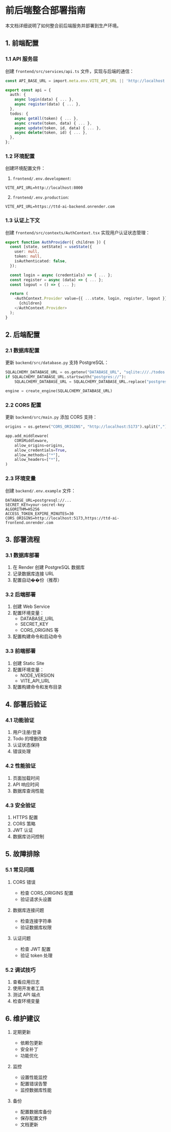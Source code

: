 # 前后端整合部署指南

本文档详细说明了如何整合前后端服务并部署到生产环境。

## 1. 前端配置

### 1.1 API 服务层
创建 `frontend/src/services/api.ts` 文件，实现与后端的通信：

```typescript
const API_BASE_URL = import.meta.env.VITE_API_URL || 'http://localhost:8000';

export const api = {
  auth: {
    async login(data) { ... },
    async register(data) { ... },
  },
  todos: {
    async getAll(token) { ... },
    async create(token, data) { ... },
    async update(token, id, data) { ... },
    async delete(token, id) { ... },
  },
};
```

### 1.2 环境配置
创建环境配置文件：

1. `frontend/.env.development`:
```
VITE_API_URL=http://localhost:8000
```

2. `frontend/.env.production`:
```
VITE_API_URL=https://ttd-ai-backend.onrender.com
```

### 1.3 认证上下文
创建 `frontend/src/contexts/AuthContext.tsx` 实现用户认证状态管理：

```typescript
export function AuthProvider({ children }) {
  const [state, setState] = useState({
    user: null,
    token: null,
    isAuthenticated: false,
  });

  const login = async (credentials) => { ... };
  const register = async (data) => { ... };
  const logout = () => { ... };

  return (
    <AuthContext.Provider value={{ ...state, login, register, logout }}>
      {children}
    </AuthContext.Provider>
  );
}
```

## 2. 后端配置

### 2.1 数据库配置
更新 `backend/src/database.py` 支持 PostgreSQL：

```python
SQLALCHEMY_DATABASE_URL = os.getenv("DATABASE_URL", "sqlite:///./todos.db")
if SQLALCHEMY_DATABASE_URL.startswith("postgres://"):
    SQLALCHEMY_DATABASE_URL = SQLALCHEMY_DATABASE_URL.replace("postgres://", "postgresql://", 1)

engine = create_engine(SQLALCHEMY_DATABASE_URL)
```

### 2.2 CORS 配置
更新 `backend/src/main.py` 添加 CORS 支持：

```python
origins = os.getenv("CORS_ORIGINS", "http://localhost:5173").split(",")

app.add_middleware(
    CORSMiddleware,
    allow_origins=origins,
    allow_credentials=True,
    allow_methods=["*"],
    allow_headers=["*"],
)
```

### 2.3 环境变量
创建 `backend/.env.example` 文件：

```
DATABASE_URL=postgresql://...
SECRET_KEY=your-secret-key
ALGORITHM=HS256
ACCESS_TOKEN_EXPIRE_MINUTES=30
CORS_ORIGINS=http://localhost:5173,https://ttd-ai-frontend.onrender.com
```

## 3. 部署流程

### 3.1 数据库部署
1. 在 Render 创建 PostgreSQL 数据库
2. 记录数据库连接 URL
3. 配置自动��份（推荐）

### 3.2 后端部署
1. 创建 Web Service
2. 配置环境变量：
   - DATABASE_URL
   - SECRET_KEY
   - CORS_ORIGINS
   等
3. 配置构建命令和启动命令

### 3.3 前端部署
1. 创建 Static Site
2. 配置环境变量：
   - NODE_VERSION
   - VITE_API_URL
3. 配置构建命令和发布目录

## 4. 部署后验证

### 4.1 功能验证
1. 用户注册/登录
2. Todo 的增删改查
3. 认证状态保持
4. 错误处理

### 4.2 性能验证
1. 页面加载时间
2. API 响应时间
3. 数据库查询性能

### 4.3 安全验证
1. HTTPS 配置
2. CORS 策略
3. JWT 认证
4. 数据库访问控制

## 5. 故障排除

### 5.1 常见问题
1. CORS 错误
   - 检查 CORS_ORIGINS 配置
   - 验证请求头设置

2. 数据库连接问题
   - 检查连接字符串
   - 验证数据库权限

3. 认证问题
   - 检查 JWT 配置
   - 验证 token 处理

### 5.2 调试技巧
1. 查看应用日志
2. 使用开发者工具
3. 测试 API 端点
4. 检查环境变量

## 6. 维护建议

1. 定期更新
   - 依赖包更新
   - 安全补丁
   - 功能优化

2. 监控
   - 设置性能监控
   - 配置错误告警
   - 监控数据库性能

3. 备份
   - 配置数据库备份
   - 保存配置文件
   - 文档更新 